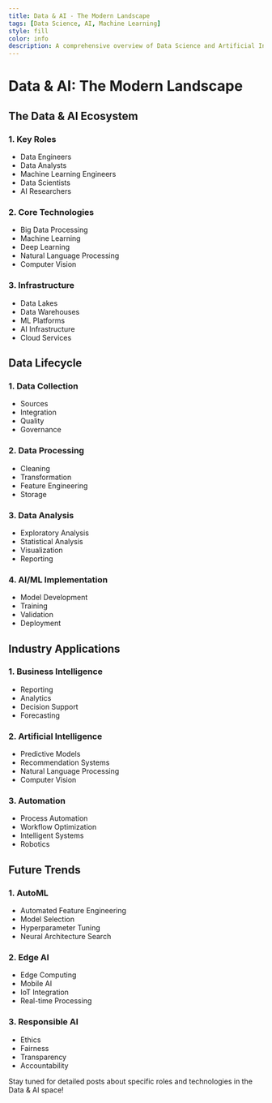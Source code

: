 ```yaml
---
title: Data & AI - The Modern Landscape
tags: [Data Science, AI, Machine Learning]
style: fill
color: info
description: A comprehensive overview of Data Science and Artificial Intelligence
---
```


# Data & AI: The Modern Landscape

## The Data & AI Ecosystem

### 1. Key Roles
- Data Engineers
- Data Analysts
- Machine Learning Engineers
- Data Scientists
- AI Researchers

### 2. Core Technologies
- Big Data Processing
- Machine Learning
- Deep Learning
- Natural Language Processing
- Computer Vision

### 3. Infrastructure
- Data Lakes
- Data Warehouses
- ML Platforms
- AI Infrastructure
- Cloud Services

## Data Lifecycle

### 1. Data Collection
- Sources
- Integration
- Quality
- Governance

### 2. Data Processing
- Cleaning
- Transformation
- Feature Engineering
- Storage

### 3. Data Analysis
- Exploratory Analysis
- Statistical Analysis
- Visualization
- Reporting

### 4. AI/ML Implementation
- Model Development
- Training
- Validation
- Deployment

## Industry Applications

### 1. Business Intelligence
- Reporting
- Analytics
- Decision Support
- Forecasting

### 2. Artificial Intelligence
- Predictive Models
- Recommendation Systems
- Natural Language Processing
- Computer Vision

### 3. Automation
- Process Automation
- Workflow Optimization
- Intelligent Systems
- Robotics

## Future Trends

### 1. AutoML
- Automated Feature Engineering
- Model Selection
- Hyperparameter Tuning
- Neural Architecture Search

### 2. Edge AI
- Edge Computing
- Mobile AI
- IoT Integration
- Real-time Processing

### 3. Responsible AI
- Ethics
- Fairness
- Transparency
- Accountability

Stay tuned for detailed posts about specific roles and technologies in the Data & AI space!
